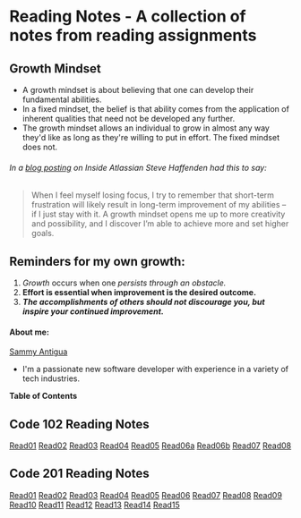 # Reading Notes - A collection of notes from reading assignments
## Growth Mindset
- A growth mindset is about believing that one can develop their fundamental abilities.
- In a fixed mindset, the belief is that ability comes from the application of inherent qualities that need not be developed any further.
- The growth mindset allows an individual to grow in almost any way they'd like as long as they're willing to put in effort. The fixed mindset does not.
###### In a [blog posting](https://www.atlassian.com/blog/inside-atlassian/growth-mindset) on Inside Atlassian Steve Haffenden had this to say:
> When I feel myself losing focus, I try to remember that short-term frustration will likely result in long-term improvement of my abilities – if I just stay with it. A growth mindset opens me up to more creativity and possibility, and I discover I’m able to achieve more and set higher goals.

## Reminders for my own growth: 
1. *Growth* occurs when one *persists through an obstacle.*
2. **Effort is essential when improvement is the desired outcome.**
3. ***The accomplishments of others should not discourage you, but inspire your continued improvement.*** 
#### About me:
[Sammy Antigua](https://github.com/samiami83)
- I'm a passionate new software developer with experience in a variety of tech industries.

**Table of Contents**
## Code 102 Reading Notes
[Read01](102_read_01.md)
[Read02](102_read_02.md)
[Read03](102_read_03-revs_cloud.md)
[Read04](102_read_04.md)
[Read05](102_read_05.md)
[Read06a](102_read_06a.md)
[Read06b](102_read_06b.md)
[Read07](102_read_07.md)
[Read08](102_read_08.md)
## Code 201 Reading Notes
[Read01](201_read_01.md)
[Read02](201_read_02.md)
[Read03](201_read_03.md)
[Read04](201_read_04.md)
[Read05](201_read_05.md)
[Read06](201_read_06.md)
[Read07](201_read_07.md)
[Read08](201_read_08.md)
[Read09](201_read_09.md)
[Read10](201_read_10.md)
[Read11](201_read_11.md)
[Read12](201_read_12.md)
[Read13](201_read_13.md)
[Read14](201_read_14.md)
[Read15](201_read_15.md)
